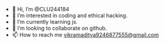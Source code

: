 - 👋 Hi, I’m @CLU244184
- 👀 I’m interested in coding and ethical hacking.
- 🌱 I’m currently learning js.
- 💞️ I’m looking to collaborate on github.
- 📫 How to reach me vikramaditya9246877555@gmail.com

<!---
CLU244184/CLU244184 is a ✨ special ✨ repository because its `README.md` (this file) appears on your GitHub profile.
You can click the Preview link to take a look at your changes.
--->

